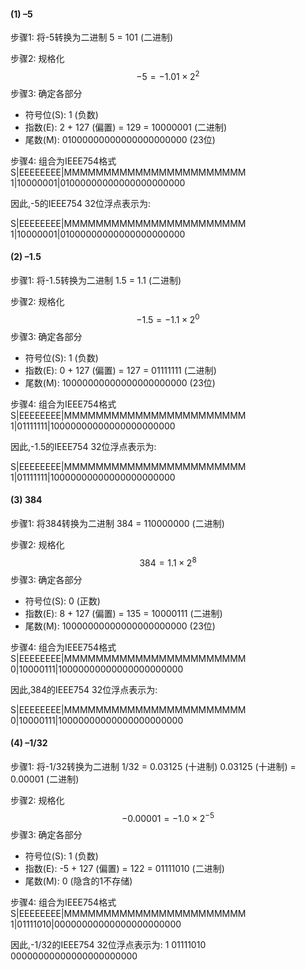 

#### (1) –5

步骤1: 将-5转换为二进制
5 = 101 (二进制)

步骤2: 规格化
$$
-5 = -1.01 × 2^2
$$
步骤3: 确定各部分

- 符号位(S): 1 (负数)
- 指数(E): 2 + 127 (偏置) = 129 = 10000001 (二进制)
- 尾数(M): 01000000000000000000000 (23位)

步骤4: 组合为IEEE754格式
S|EEEEEEEE|MMMMMMMMMMMMMMMMMMMMMMM
1|10000001|01000000000000000000000

因此,-5的IEEE754 32位浮点表示为:

S|EEEEEEEE|MMMMMMMMMMMMMMMMMMMMMMM
1|10000001|01000000000000000000000

#### (2) –1.5

步骤1: 将-1.5转换为二进制
1.5 = 1.1 (二进制)

步骤2: 规格化
$$
-1.5 = -1.1 × 2^0
$$
步骤3: 确定各部分

- 符号位(S): 1 (负数)
- 指数(E): 0 + 127 (偏置) = 127 = 01111111 (二进制)
- 尾数(M): 10000000000000000000000 (23位)

步骤4: 组合为IEEE754格式
S|EEEEEEEE|MMMMMMMMMMMMMMMMMMMMMMM
1|01111111|10000000000000000000000

因此,-1.5的IEEE754 32位浮点表示为:

S|EEEEEEEE|MMMMMMMMMMMMMMMMMMMMMMM
1|01111111|10000000000000000000000

#### (3) 384

步骤1: 将384转换为二进制
384 = 110000000 (二进制)

步骤2: 规格化
$$
384 = 1.1 × 2^8
$$
步骤3: 确定各部分

- 符号位(S): 0 (正数)
- 指数(E): 8 + 127 (偏置) = 135 = 10000111 (二进制)
- 尾数(M): 10000000000000000000000 (23位)

步骤4: 组合为IEEE754格式
S|EEEEEEEE|MMMMMMMMMMMMMMMMMMMMMMM
0|10000111|10000000000000000000000

因此,384的IEEE754 32位浮点表示为:

S|EEEEEEEE|MMMMMMMMMMMMMMMMMMMMMMM
0|10000111|10000000000000000000000

#### (4) –1/32

步骤1: 将-1/32转换为二进制
1/32 = 0.03125 (十进制)
0.03125 (十进制) = 0.00001 (二进制)

步骤2: 规格化
$$
-0.00001 = -1.0 × 2^{-5}
$$
步骤3: 确定各部分

- 符号位(S): 1 (负数)
- 指数(E): -5 + 127 (偏置) = 122 = 01111010 (二进制)
- 尾数(M): 0 (隐含的1不存储)

步骤4: 组合为IEEE754格式
S|EEEEEEEE|MMMMMMMMMMMMMMMMMMMMMMM
1|01111010|00000000000000000000000

因此,-1/32的IEEE754 32位浮点表示为:
1 01111010 00000000000000000000000